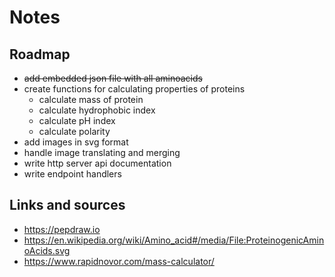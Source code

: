 # Notes

## Roadmap

- ~~add embedded json file with all aminoacids~~
- create functions for calculating properties of proteins
	- calculate mass of protein
	- calculate hydrophobic index
	- calculate pH index
	- calculate polarity
- add images in svg format
- handle image translating and merging
- write http server api documentation
- write endpoint handlers

## Links and sources

- <https://pepdraw.io>
- <https://en.wikipedia.org/wiki/Amino_acid#/media/File:ProteinogenicAminoAcids.svg>
- <https://www.rapidnovor.com/mass-calculator/>
